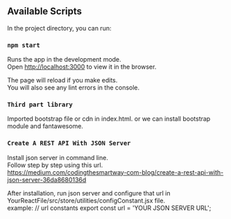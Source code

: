 

## Available Scripts

In the project directory, you can run:

### `npm start`

Runs the app in the development mode.<br>
Open [http://localhost:3000](http://localhost:3000) to view it in the browser.

The page will reload if you make edits.<br>
You will also see any lint errors in the console.


### `Third part library`

Imported bootstrap file or cdn in index.html.
or we can install bootstrap module and fantawesome.

### `Create A REST API With JSON Server`

Install json server in command line.<br>
Follow step by step using this url.<br>
https://medium.com/codingthesmartway-com-blog/create-a-rest-api-with-json-server-36da8680136d

After installation, run json server and configure that url in YourReactFile/src/store/utilities/configConstant.jsx file.<br>
 example:
 // url constants
export const url = 'YOUR JSON SERVER URL'; 